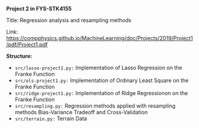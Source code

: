 **Project 2 in FYS-STK4155**

Title: Regression analysis and resampling methods

Link: https://compphysics.github.io/MachineLearning/doc/Projects/2019/Project1/pdf/Project1.pdf


**Structure:**

- `src/lasso-project1.py:` Implementation of Lasso Regression on the Franke Function
- `src/ols-project1.py:` Implementation of Ordinary Least Square on the Franke Function
- `src/ridge-project1.py:` Implementation of Ridge Regressionon on the Franke Function
- `src/resampling.py:` Regression methods applied with resampling methods Bias-Variance Tradeoff and Cross-Validation
- `src/terrain.py:` Terrain Data
